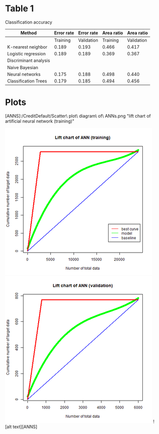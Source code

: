 # Table 1

Classification accuracy

|Method  	               |Error rate  	|Error rate   |Area ratio   |Area ratio  |  	          
|------------------------|--------------|-------------|-------------|------------|
|  	                     |Training  	  |Validation  	|Training  	  |Validation  |
|K-nearest neighbor  	   |0.189         |0.193        |0.466       	|0.417       |
|Logistic regression     |0.189       	|0.189      	|0.369      	|0.367       |
|Discriminant analysis   |            	|            	|            	|            |
|Naive Bayesian  	       |            	|           	|           	|            |
|Neural networks         |0.175         |0.188      	|0.498        |0.440       |
|Classification Trees    |0.179    	    |0.185       	|0.494       	|0.456       |

# Plots

[ANNT]:/CreditDefault/ANN_lift_chart_train.png "lift chart of artificial neural network (training)"
[ANNV]:/CreditDefault/ANN_lift_chart_valid.png "lift chart of artificial neural network (validation)"
[ANNS]:/CreditDefault/Scatter\ plot\ diagram\ of\ ANNs.png  "lift chart of artificial neural network (training)"




![alt text][ANNT]
![alt text][ANNV]
![alt text][ANNS]
